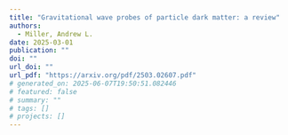 ```yaml
---
title: "Gravitational wave probes of particle dark matter: a review"
authors:
  - Miller, Andrew L.
date: 2025-03-01
publication: ""
doi: ""
url_doi: ""
url_pdf: "https://arxiv.org/pdf/2503.02607.pdf"
# generated_on: 2025-06-07T19:50:51.082446
# featured: false
# summary: ""
# tags: []
# projects: []
---
```

